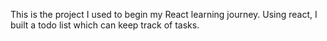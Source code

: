 This is the project I used to begin my React learning journey.
Using react, I built a todo list which can keep track of tasks.
